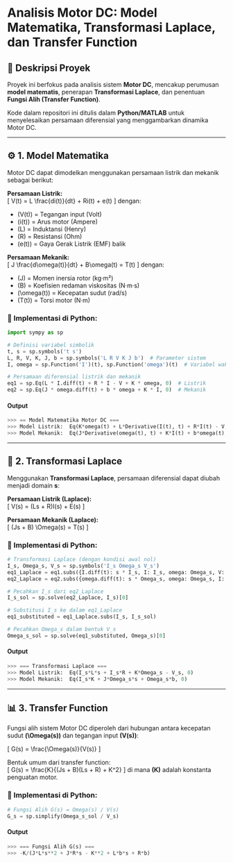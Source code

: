 # Analisis Motor DC: Model Matematika, Transformasi Laplace, dan Transfer Function

## 📌 Deskripsi Proyek
Proyek ini berfokus pada analisis sistem **Motor DC**, mencakup perumusan **model matematis**, penerapan **Transformasi Laplace**, dan penentuan **Fungsi Alih (Transfer Function)**.  

Kode dalam repositori ini ditulis dalam **Python/MATLAB** untuk menyelesaikan persamaan diferensial yang menggambarkan dinamika Motor DC.

---

## ⚙️ 1. Model Matematika
Motor DC dapat dimodelkan menggunakan persamaan listrik dan mekanik sebagai berikut:  

**Persamaan Listrik:**  
\[
V(t) = L \frac{di(t)}{dt} + Ri(t) + e(t)
\]
dengan:  
- \(V(t)\) = Tegangan input (Volt)  
- \(i(t)\) = Arus motor (Ampere)  
- \(L\) = Induktansi (Henry)  
- \(R\) = Resistansi (Ohm)  
- \(e(t)\) = Gaya Gerak Listrik (EMF) balik  

**Persamaan Mekanik:**  
\[
J \frac{d\omega(t)}{dt} + B\omega(t) = T(t)
\]
dengan:  
- \(J\) = Momen inersia rotor (kg·m²)  
- \(B\) = Koefisien redaman viskositas (N·m·s)  
- \(\omega(t)\) = Kecepatan sudut (rad/s)  
- \(T(t)\) = Torsi motor (N·m)  

### 📌 Implementasi di Python:
```python
import sympy as sp

# Definisi variabel simbolik
t, s = sp.symbols('t s')
L, R, V, K, J, b = sp.symbols('L R V K J b')  # Parameter sistem
I, omega = sp.Function('I')(t), sp.Function('omega')(t)  # Variabel waktu

# Persamaan diferensial listrik dan mekanik
eq1 = sp.Eq(L * I.diff(t) + R * I - V + K * omega, 0)  # Listrik
eq2 = sp.Eq(J * omega.diff(t) + b * omega + K * I, 0)  # Mekanik
```
#### Output
```python
>>> == Model Matematika Motor DC ===
>>> Model Listrik:  Eq(K*omega(t) + L*Derivative(I(t), t) + R*I(t) - V, 0)
>>> Model Mekanik:  Eq(J*Derivative(omega(t), t) + K*I(t) + b*omega(t), 0)
```
---

## 🔄 2. Transformasi Laplace
Menggunakan **Transformasi Laplace**, persamaan diferensial dapat diubah menjadi domain **s**:  

**Persamaan Listrik (Laplace):**  
\[
V(s) = (Ls + R)I(s) + E(s)
\]

**Persamaan Mekanik (Laplace):**  
\[
(Js + B) \Omega(s) = T(s)
\]

### 📌 Implementasi di Python:
```python
# Transformasi Laplace (dengan kondisi awal nol)
I_s, Omega_s, V_s = sp.symbols('I_s Omega_s V_s')
eq1_Laplace = eq1.subs({I.diff(t): s * I_s, I: I_s, omega: Omega_s, V: V_s})
eq2_Laplace = eq2.subs({omega.diff(t): s * Omega_s, omega: Omega_s, I: I_s})

# Pecahkan I_s dari eq2_Laplace
I_s_sol = sp.solve(eq2_Laplace, I_s)[0]

# Substitusi I_s ke dalam eq1_Laplace
eq1_substituted = eq1_Laplace.subs(I_s, I_s_sol)

# Pecahkan Omega_s dalam bentuk V_s
Omega_s_sol = sp.solve(eq1_substituted, Omega_s)[0]
```
#### Output
```python
>>> === Transformasi Laplace ===
>>> Model Listrik:  Eq(I_s*L*s + I_s*R + K*Omega_s - V_s, 0)
>>> Model Mekanik:  Eq(I_s*K + J*Omega_s*s + Omega_s*b, 0)
```
---

## 📊 3. Transfer Function
Fungsi alih sistem Motor DC diperoleh dari hubungan antara kecepatan sudut **\(\Omega(s)\)** dan tegangan input **\(V(s)\)**:  

\[
G(s) = \frac{\Omega(s)}{V(s)}
\]

Bentuk umum dari transfer function:  
\[
G(s) = \frac{K}{(Js + B)(Ls + R) + K^2}
\]
di mana **\(K\)** adalah konstanta penguatan motor.

### 📌 Implementasi di Python:
```python
# Fungsi Alih G(s) = Omega(s) / V(s)
G_s = sp.simplify(Omega_s_sol / V_s)
```
#### Output
```python
>>> === Fungsi Alih G(s) ===
>>> -K/(J*L*s**2 + J*R*s - K**2 + L*b*s + R*b)
```
